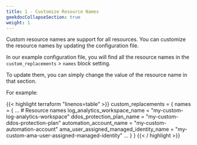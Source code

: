 ```yaml
---
title: 1 - Customize Resource Names
geekdocCollapseSection: true
weight: 1
---
```


Custom resource names are support for all resources. You can customize the resource names by updating the configuration file.

In our example configuration file, you will find all the resource names in the `custom_replacements` > `names` block setting.

To update them, you can simply change the value of the resource name in that section.

For example:

{{< highlight terraform "linenos=table" >}}
custom_replacements = {
  names = {
    ...
    # Resource names
    log_analytics_workspace_name            = "my-custom-log-analytics-workspace"
    ddos_protection_plan_name               = "my-custom-ddos-protection-plan"
    automation_account_name                 = "my-custom-automation-account"
    ama_user_assigned_managed_identity_name = "my-custom-ama-user-assigned-managed-identity"
    ...
  }
}
{{< / highlight >}}
